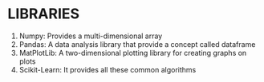 # LIBRARIES

1. Numpy: Provides a multi-dimensional array
2. Pandas: A data analysis library that provide a concept called dataframe
3. MatPlotLib: A two-dimensional plotting library for creating graphs on plots
4. Scikit-Learn: It provides all these common algorithms